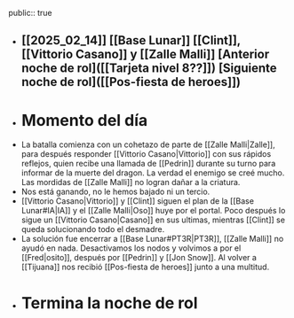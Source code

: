 public:: true

- [[2025_02_14]]
  [[Base Lunar]]
  [[Clint]], [[Vittorio Casano]] y [[Zalle Malli]]
  [Anterior noche de rol]([[Tarjeta nivel 8??]])
  [Siguiente noche de rol]([[Pos-fiesta de heroes]])
  ---
- # Momento del día
- La batalla comienza con un cohetazo de parte de [[Zalle Malli|Zalle]], para después responder [[Vittorio Casano|Vittorio]] con sus rápidos reflejos, quien recibe una llamada de [[Pedrin]] durante su turno para informar de la muerte del dragon. La verdad el enemigo se creé mucho.
  Las mordidas de [[Zalle Malli]] no logran dañar a la criatura.
- Nos está ganando, no le hemos bajado ni un tercio.
- [[Vittorio Casano|Vittorio]] y [[Clint]] siguen el plan de la [[Base Lunar#IA|IA]] y el [[Zalle Malli|Oso]] huye por el portal. Poco después lo sigue un [[Vittorio Casano|Casano]] en sus ultimas, mientras [[Clint]] se queda solucionando todo el desmadre.
- La solución fue encerrar a [[Base Lunar#PT3R|PT3R]], [[Zalle Malli]] no ayudó en nada.
  Desactivamos los nodos y volvimos a por el [[Fred|osito]], después por [[Pedrin]] y [[Jon Snow]].
  Al volver a [[Tijuana]] nos recibió [[Pos-fiesta de heroes]] junto a una multitud.
- # Termina la noche de rol
